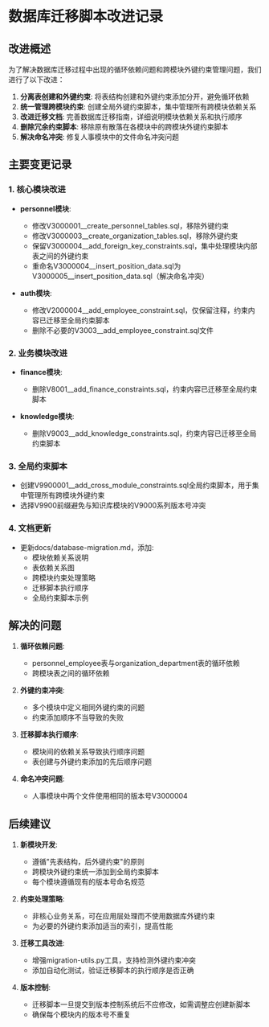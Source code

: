 # 数据库迁移脚本改进记录

## 改进概述

为了解决数据库迁移过程中出现的循环依赖问题和跨模块外键约束管理问题，我们进行了以下改进：

1. **分离表创建和外键约束**: 将表结构创建和外键约束添加分开，避免循环依赖
2. **统一管理跨模块约束**: 创建全局外键约束脚本，集中管理所有跨模块依赖关系
3. **改进迁移文档**: 完善数据库迁移指南，详细说明模块依赖关系和执行顺序
4. **删除冗余约束脚本**: 移除原有散落在各模块中的跨模块外键约束脚本
5. **解决命名冲突**: 修复人事模块中的文件命名冲突问题

## 主要变更记录

### 1. 核心模块改进

- **personnel模块**:
  - 修改V3000001__create_personnel_tables.sql，移除外键约束
  - 修改V3000003__create_organization_tables.sql，移除外键约束
  - 保留V3000004__add_foreign_key_constraints.sql，集中处理模块内部表之间的外键约束
  - 重命名V3000004__insert_position_data.sql为V3000005__insert_position_data.sql（解决命名冲突）

- **auth模块**:
  - 修改V2000004__add_employee_constraint.sql，仅保留注释，约束内容已迁移至全局约束脚本
  - 删除不必要的V3003__add_employee_constraint.sql文件

### 2. 业务模块改进

- **finance模块**:
  - 删除V8001__add_finance_constraints.sql，约束内容已迁移至全局约束脚本

- **knowledge模块**:
  - 删除V9003__add_knowledge_constraints.sql，约束内容已迁移至全局约束脚本

### 3. 全局约束脚本

- 创建V9900001__add_cross_module_constraints.sql全局约束脚本，用于集中管理所有跨模块外键约束
- 选择V9900前缀避免与知识库模块的V9000系列版本号冲突

### 4. 文档更新

- 更新docs/database-migration.md，添加:
  - 模块依赖关系说明
  - 表依赖关系图
  - 跨模块约束处理策略
  - 迁移脚本执行顺序
  - 全局约束脚本示例

## 解决的问题

1. **循环依赖问题**:
   - personnel_employee表与organization_department表的循环依赖
   - 跨模块表之间的循环依赖

2. **外键约束冲突**:
   - 多个模块中定义相同外键约束的问题
   - 约束添加顺序不当导致的失败

3. **迁移脚本执行顺序**:
   - 模块间的依赖关系导致执行顺序问题
   - 表创建与外键约束添加的先后顺序问题

4. **命名冲突问题**:
   - 人事模块中两个文件使用相同的版本号V3000004

## 后续建议

1. **新模块开发**: 
   - 遵循"先表结构，后外键约束"的原则
   - 跨模块外键约束统一添加到全局约束脚本
   - 每个模块遵循现有的版本号命名规范

2. **约束处理策略**:
   - 非核心业务关系，可在应用层处理而不使用数据库外键约束
   - 为必要的外键约束添加适当的索引，提高性能

3. **迁移工具改进**:
   - 增强migration-utils.py工具，支持检测外键约束冲突
   - 添加自动化测试，验证迁移脚本的执行顺序是否正确

4. **版本控制**:
   - 迁移脚本一旦提交到版本控制系统后不应修改，如需调整应创建新脚本
   - 确保每个模块内的版本号不重复 